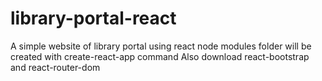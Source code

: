 # library-portal-react
A simple website of library portal using react
node modules folder will be created with create-react-app command
Also download react-bootstrap and react-router-dom
